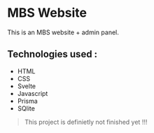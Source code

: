 # MBS Website

This is an MBS website + admin panel.

## Technologies used : 
  - HTML
  - CSS
  - Svelte
  - Javascript
  - Prisma
  - SQlite
  

>This project is  definietly not finished yet !!! 
